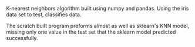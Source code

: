 K-nearest neighbors algorithm built using numpy and pandas. Using the iris data set to test, classifies data. 

The scratch built program preforms almost as well as sklearn's KNN model, missing only one value in the test set that the sklearn model 
predicted successfully. 
